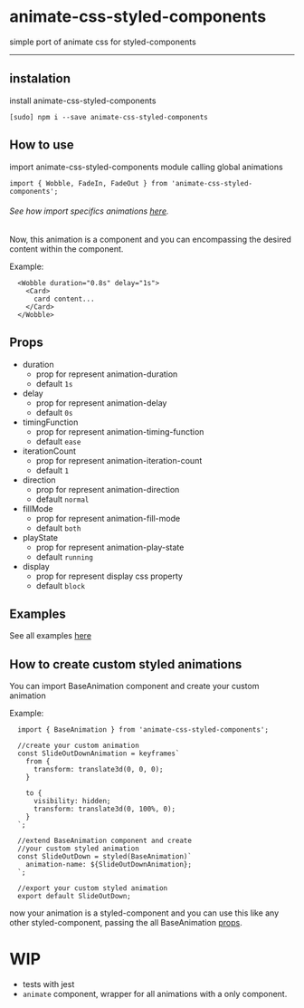 # animate-css-styled-components

simple port of animate css for styled-components

----------

## instalation

install animate-css-styled-components

```
[sudo] npm i --save animate-css-styled-components
```

## How to use

import animate-css-styled-components module calling global animations

```
import { Wobble, FadeIn, FadeOut } from 'animate-css-styled-components';
```

###### See how import specifics animations [here](https://github.com/dielduarte/animate-css-styled-components/tree/master/docs/specific-animations).

Now, this animation is a component and you can encompassing the desired content within the component.

Example:

```
  <Wobble duration="0.8s" delay="1s">
    <Card>
      card content...
    </Card>
  </Wobble>
```

## Props

 - duration
	 - prop for represent animation-duration
	 - default `1s`
 - delay
	 - prop for represent animation-delay
	 - default `0s`
 - timingFunction
	 - prop for represent  animation-timing-function
	 - default `ease`
 - iterationCount
	 - prop for represent animation-iteration-count
	 - default `1`
 - direction
	 - prop for represent animation-direction
	 - default `normal`
 - fillMode
	 - prop for represent animation-fill-mode
	 - default `both`
 - playState
	 - prop for represent animation-play-state
	 - default `running`
 - display
	 - prop for represent display css property
	 - default `block`

## Examples

See all examples [here](https://dielduarte.github.io/animate-css-styled-components/)

## How to create custom styled animations

You can import BaseAnimation component and create your custom animation

Example:

```
  import { BaseAnimation } from 'animate-css-styled-components';
  
  //create your custom animation
  const SlideOutDownAnimation = keyframes`
    from {
      transform: translate3d(0, 0, 0);
    }
  
    to {
      visibility: hidden;
      transform: translate3d(0, 100%, 0);
    }
  `;
  
  //extend BaseAnimation component and create 
  //your custom styled animation
  const SlideOutDown = styled(BaseAnimation)`
    animation-name: ${SlideOutDownAnimation};
  `;
   
  //export your custom styled animation  
  export default SlideOutDown;
```

now your animation is a styled-component and you can use this like any other styled-component, 
passing the all BaseAnimation [props](https://github.com/dielduarte/animate-css-styled-components#props).

# WIP
 - tests with jest
 - `animate` component, wrapper for all animations with a only component.
